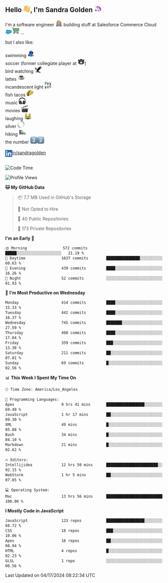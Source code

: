 ## Hello <img src="./static/emoji/wave.png" width="22" />, I'm Sandra Golden <img src="./static/emoji/unicorn-face.png" width="22" />

I'm a software engineer <img src="./static/emoji/female-technologist.png" width="22" /> building stuff at Salesforce Commerce Cloud <img src="./static/emoji/salesforce.png" width="22" /><img src="./static/emoji/commerce-cloud.png" width="22" />&nbsp;...

but I also like:<br/><br/>
swimming <img alt="swimming" src="./static/emoji/keep-swimming.png" width="22" /><br/>
soccer  (former collegiate player at <img src="./static/emoji/auburn.png" width="22" />)<br/>
bird watching <img src="./static/emoji/eagle.png" width="22" /><br/>
lattes <img src="./static/emoji/coffee.png" width="22" /><br/>
incandescent light <img src="./static/emoji/lights.png" width="22" /><br/>
fish tacos <img src="./static/emoji/taco.png" width="22" /><br/>
music <img src="./static/emoji/headphones.png" width="22" /><br/>
movies <img src="./static/emoji/movie-clapper.png" width="22" /><br/>
laughing <img src="./static/emoji/joy-cat.png" width="22" /><br/>
silver <img src="./static/emoji/silver-hoop.png" width="22" /><br/>
hiking <img src="./static/emoji/hiker.png" width="22" /><br/>
the number <img src="./static/emoji/two.png" width="22" /><img src="./static/emoji/two.png" width="22" />
<br/><br/>
<img align="left" alt="Sandra Golden | LinkedIn" width="22px" src="./static/emoji/linkedin.png" /> <a href="https://www.linkedin.com/in/sandragolden/">in/sandragolden</a>
<br/><br/>
<!--START_SECTION:waka-->
![Code Time](http://img.shields.io/badge/Code%20Time-280%20hrs%2018%20mins-blue)

![Profile Views](http://img.shields.io/badge/Profile%20Views-0-blue)

**🐱 My GitHub Data** 

> 📦 7.7 MB Used in GitHub's Storage 
 > 
> 🚫 Not Opted to Hire
 > 
> 📜 40 Public Repositories 
 > 
> 🔑 173 Private Repositories 
 > 
**I'm an Early 🐤** 

```text
🌞 Morning                572 commits         █████░░░░░░░░░░░░░░░░░░░░   21.19 % 
🌆 Daytime                1637 commits        ███████████████░░░░░░░░░░   60.63 % 
🌃 Evening                439 commits         ████░░░░░░░░░░░░░░░░░░░░░   16.26 % 
🌙 Night                  52 commits          ░░░░░░░░░░░░░░░░░░░░░░░░░   01.93 % 
```
📅 **I'm Most Productive on Wednesday** 

```text
Monday                   414 commits         ████░░░░░░░░░░░░░░░░░░░░░   15.33 % 
Tuesday                  442 commits         ████░░░░░░░░░░░░░░░░░░░░░   16.37 % 
Wednesday                745 commits         ███████░░░░░░░░░░░░░░░░░░   27.59 % 
Thursday                 460 commits         ████░░░░░░░░░░░░░░░░░░░░░   17.04 % 
Friday                   359 commits         ███░░░░░░░░░░░░░░░░░░░░░░   13.30 % 
Saturday                 211 commits         ██░░░░░░░░░░░░░░░░░░░░░░░   07.81 % 
Sunday                   69 commits          █░░░░░░░░░░░░░░░░░░░░░░░░   02.56 % 
```


📊 **This Week I Spent My Time On** 

```text
🕑︎ Time Zone: America/Los_Angeles

💬 Programming Languages: 
Apex                     9 hrs 41 mins       █████████████████░░░░░░░░   69.49 % 
JavaScript               1 hr 17 mins        ██░░░░░░░░░░░░░░░░░░░░░░░   09.30 % 
XML                      49 mins             █░░░░░░░░░░░░░░░░░░░░░░░░   05.88 % 
Bash                     34 mins             █░░░░░░░░░░░░░░░░░░░░░░░░   04.10 % 
Markdown                 21 mins             █░░░░░░░░░░░░░░░░░░░░░░░░   02.62 % 

🔥 Editors: 
Intellijidea             12 hrs 50 mins      ███████████████████████░░   92.15 % 
WebStorm                 1 hr 5 mins         ██░░░░░░░░░░░░░░░░░░░░░░░   07.85 % 

💻 Operating System: 
Mac                      13 hrs 56 mins      █████████████████████████   100.00 % 
```

**I Mostly Code in JavaScript** 

```text
JavaScript               123 repos           █████████████████░░░░░░░░   68.72 % 
CSS                      18 repos            ███░░░░░░░░░░░░░░░░░░░░░░   10.06 % 
Apex                     16 repos            ██░░░░░░░░░░░░░░░░░░░░░░░   08.94 % 
HTML                     4 repos             █░░░░░░░░░░░░░░░░░░░░░░░░   02.23 % 
GLSL                     1 repo              ░░░░░░░░░░░░░░░░░░░░░░░░░   00.56 % 
```




 Last Updated on 04/17/2024 08:22:34 UTC
<!--END_SECTION:waka-->
